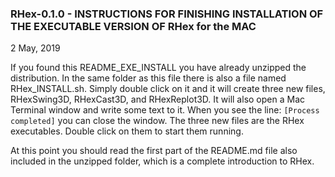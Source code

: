 ### RHex-0.1.0 - INSTRUCTIONS FOR FINISHING INSTALLATION OF THE EXECUTABLE VERSION OF RHex for the MAC

2 May, 2019

If you found this README\_EXE\_INSTALL you have already unzipped the distribution.  In the same folder as this file there is also a file named RHex_INSTALL.sh.  Simply double click on it and it will create three new files, RHexSwing3D, RHexCast3D, and RHexReplot3D.  It will also open a Mac Terminal window and write some text to it.  When you see the line: `[Process completed]` you can close the window.  The three new files are the RHex executables.  Double click on them to start them running.

At this point you should read the first part of the README.md file also included in the unzipped folder, which is a complete introduction to RHex.

